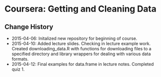 # Coursera: Getting and Cleaning Data

## Change History
* 2015-04-06: Initalized new repository for beginning of course.
* 2015-04-10: Added lecture slides. Checking in lecture example work. Created downloading_data.R with functions for downloading files to a specified directory and library wrappers for dealing with various data formats.
* 2015-04-12: Final examples for data.frame in lecture notes. Completed quiz 1.
